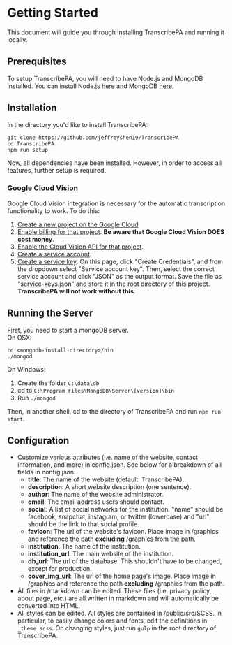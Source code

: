 # Getting Started

This document will guide you through installing TranscribePA and running it locally.

## Prerequisites

To setup TranscribePA, you will need to have Node.js and MongoDB installed. You can install Node.js [here](https://nodejs.org/en/download/) and MongoDB [here](https://docs.mongodb.com/manual/installation/).

## Installation

In the directory you'd like to install TranscribePA:
```
git clone https://github.com/jeffreyshen19/TranscribePA
cd TranscribePA
npm run setup
```
Now, all dependencies have been installed. However, in order to access all features, further setup is required.

### Google Cloud Vision

Google Cloud Vision integration is necessary for the automatic transcription functionality to work. To do this:

1. [Create a new project on the Google Cloud](https://console.cloud.google.com/cloud-resource-manager)
2. [Enable billing for that project](https://cloud.google.com/billing/docs/how-to/modify-project). **Be aware that Google Cloud Vision DOES cost money**.
3. [Enable the Cloud Vision API for that project](https://console.cloud.google.com/flows/enableapi?apiid=vision.googleapis.com).
4. [Create a service account](https://console.cloud.google.com/iam-admin/serviceaccounts).
5. [Create a service key](https://console.cloud.google.com/apis/credentials). On this page, click "Create Credentials", and from the dropdown select "Service account key". Then, select the correct service account and click "JSON" as the output format. Save the file as "service-keys.json" and store it in the root directory of this project. **TranscribePA will not work without this**.

## Running the Server

First, you need to start a mongoDB server.  
On OSX:

```
cd <mongodb-install-directory>/bin
./mongod
```
On Windows:
1. Create the folder `C:\data\db`
2. cd to `C:\Program Files\MongoDB\Server\[version]\bin`
3. Run `./mongod`

Then, in another shell, cd to the directory of TranscribePA and run `npm run start`.

## Configuration

* Customize various attributes (i.e. name of the website, contact information, and more) in config.json. See below for a breakdown of all fields in config.json:
  * **title**: The name of the website (default: TranscribePA).
  * **description**: A short website description (one sentence).
  * **author**: The name of the website administrator.
  * **email**: The email address users should contact.
  * **social**: A list of social networks for the institution. "name" should be facebook, snapchat, instagram, or twitter (lowercase) and "url" should be the link to that social profile.
  * **favicon**: The url of the website's favicon. Place image in /graphics and reference the path **excluding** /graphics from the path.
  * **institution**: The name of the institution.
  * **institution_url**: The main website of the institution.
  * **db_url**: The url of the database. This shouldn't have to be changed, except for production.
  * **cover_img_url**: The url of the home page's image. Place image in /graphics and reference the path **excluding** /graphics from the path.
* All files in /markdown can be edited. These files (i.e. privacy policy, about page, etc.) are all written in markdown and will automatically be converted into HTML.
* All styles can be edited. All styles are contained in /public/src/SCSS. In particular, to easily change colors and fonts, edit the definitions in `_theme.scss`. On changing styles, just run `gulp` in the root directory of TranscribePA.
